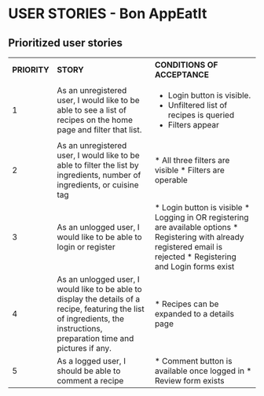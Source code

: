# USER STORIES - Bon AppEatIt

## Prioritized user stories
<table width="100%">
  <tr>
    <th align="left">PRIORITY</th>
    <th align="left">STORY</th>
    <th align="left">CONDITIONS OF ACCEPTANCE</th>
  </tr>
  <tr>
    <td>1</td>
    <td>As an unregistered user, I would like to be able to see a list of recipes on the home page and filter that list.</td>
    <td>
      <ul>
        <li>Login button is visible.</li>
        <li>Unfiltered list of recipes is queried</li>
        <li>Filters appear</li>
      </ul>
    </td>
  </tr>
  <tr>
    <td>2</td>
    <td>As an unregistered user, I would like to be able to filter the list by ingredients, number of ingredients, or cuisine tag</td>
    <td>* All three filters are visible
    * Filters are operable</td>
  </tr>
  <tr>
    <td>3</td>
    <td>As an unlogged user, I would like to be able to login or register</td>
    <td>* Login button is visible
    * Logging in OR registering are available options
    * Registering with already registered email is rejected
    * Registering and Login forms exist</td>
  </tr>
  <tr>
    <td>4</td>
    <td>As an unlogged user, I would like to be able to display the details of a recipe, featuring the list of ingredients, the instructions, preparation time and pictures if any.</td>
    <td>* Recipes can be expanded to a details page</td>
  </tr>
  <tr>
    <td>5</td>
    <td>As a logged user, I should be able to comment a recipe</td>
    <td>* Comment button is available once logged in
    * Review form exists</td>
  </tr>
</table>
